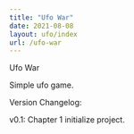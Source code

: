 ```yaml
---
title: "Ufo War"
date: 2021-08-08
layout: ufo/index
url: /ufo-war
---
```


Ufo War

Simple ufo game.



Version Changelog:

v0.1: Chapter 1 initialize project.

